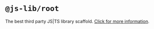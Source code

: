 # `@js-lib/root`

The best third party JS|TS library scaffold. [Click for more information](https://github.com/yanhaijing/jslib-base#readme).

